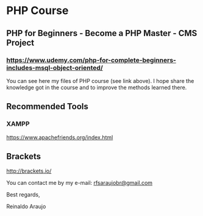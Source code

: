 # PHP Course
## PHP for Beginners - Become a PHP Master - CMS Project
### https://www.udemy.com/php-for-complete-beginners-includes-msql-object-oriented/

You can see here my files of PHP course (see link above).
I hope share the knowledge got in the course and to improve the methods learned there.

## Recommended Tools
### XAMPP
https://www.apachefriends.org/index.html

## Brackets
http://brackets.io/

You can contact me by my e-mail:
rfsaraujobr@gmail.com

Best regards,

Reinaldo Araujo
